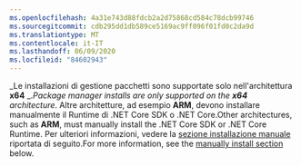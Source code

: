 ```yaml
---
ms.openlocfilehash: 4a31e743d88fdcb2a2d75868cd584c78dcb99746
ms.sourcegitcommit: cdb295dd1db589ce5169ac9ff096f01fd0c2da9d
ms.translationtype: MT
ms.contentlocale: it-IT
ms.lasthandoff: 06/09/2020
ms.locfileid: "84602943"
---
```


<span data-ttu-id="48772-101">_Le installazioni di gestione pacchetti sono supportate solo nell'architettura **x64** _.</span><span class="sxs-lookup"><span data-stu-id="48772-101">_Package manager installs are only supported on the **x64** architecture_.</span></span> <span data-ttu-id="48772-102">Altre architetture, ad esempio **ARM**, devono installare manualmente il Runtime di .NET Core SDK o .NET Core.</span><span class="sxs-lookup"><span data-stu-id="48772-102">Other architectures, such as **ARM**, must manually install the .NET Core SDK or .NET Core Runtime.</span></span> <span data-ttu-id="48772-103">Per ulteriori informazioni, vedere la [sezione installazione manuale](#manual-install) riportata di seguito.</span><span class="sxs-lookup"><span data-stu-id="48772-103">For more information, see the [manually install section](#manual-install) below.</span></span>
